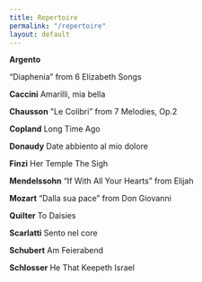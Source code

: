 ```yaml
---
title: Repertoire
permalink: "/repertoire"
layout: default
---
```


**Argento** 

   “Diaphenia”  from 6 Elizabeth Songs 

**Caccini**
   Amarilli, mia bella 

**Chausson**
   "Le Colibri” from 7 Melodies, Op.2 

**Copland**
   Long Time Ago 

**Donaudy**
   Date abbiento al mio dolore 


**Finzi**
   Her Temple 
   The Sigh 

**Mendelssohn**
  “If With All Your Hearts” from Elijah 

**Mozart**
  “Dalla sua pace” from Don Giovanni 
     
**Quilter**
  To Daisies 

**Scarlatti**
  Sento nel core

**Schubert**
  Am Feierabend 

**Schlosser**
  He That Keepeth Israel